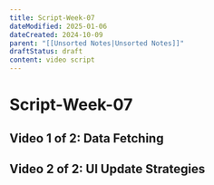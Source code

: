 ```yaml
---
title: Script-Week-07
dateModified: 2025-01-06
dateCreated: 2024-10-09
parent: "[[Unsorted Notes|Unsorted Notes]]"
draftStatus: draft
content: video script
---
```


# Script-Week-07

## Video 1 of 2: Data Fetching

## Video 2 of 2: UI Update Strategies
